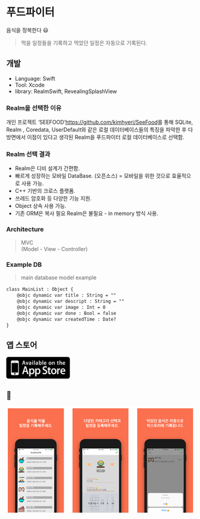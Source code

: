# 푸드파이터
음식을 정복한다 😃  
> 먹을 일정들을 기록하고 먹었던 일정은 자동으로 기록된다.

## 개발
- Language: Swift
- Tool: Xcode
- library: RealmSwift, RevealingSplashView

### Realm을 선택한 이유
개인 프로젝트 ‘SEEFOOD’<https://github.com/kimhyeri/SeeFood>를 통해 SQLite, Realm , Coredata, UserDefault와 
같은 로컬 데이터베이스들의 특징을 파악한 후 다방면에서 이점이 있다고 생각된 Realm을 푸드파이터 로컬 데이터베이스로 선택함. 

### Realm 선택 결과
* Realm은 디비 설계가 간편함.
* 빠르게 성장하는 모바일 DataBase. (오픈소스) = 모바일을 위한 것으로 효율적으로 사용 가능.
* C++ 기반의 크로스 플랫폼.
* 쓰레드 암호화 등 다양한 기능 지원.
* Object 상속 사용 가능.
* 기존 ORM은 복사 필요 Realm은 불필요 - in memory 방식 사용.

### Architecture
> MVC  
(Model - View - Controller)

### Example DB
> main database model example
  
```
class MainList : Object {
    @objc dynamic var title : String = ""
    @objc dynamic var descript : String = ""
    @objc dynamic var image : Int = 0
    @objc dynamic var done : Bool = false
    @objc dynamic var createdTime : Date? 
}
```

## 앱 스토어
<a href="https://itunes.apple.com/us/app/%ED%91%B8%EB%93%9C%ED%8C%8C%EC%9D%B4%ED%84%B0/id1419747262?mt=8"><img src="./screenshot/AppStore.png" width="170" height="58"></a>

## 📸 
![텍스트목록](./screenshot/screen.png)
